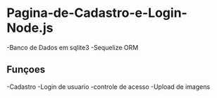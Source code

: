 # Pagina-de-Cadastro-e-Login-Node.js
-Banco de Dados em sqlite3
-Sequelize ORM

## Funçoes
-Cadastro
-Login de usuario 
-controle de acesso
-Upload de imagens
